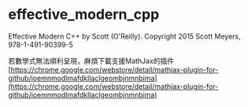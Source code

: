# effective_modern_cpp

Effective Modern C++ by Scott (O'Reilly). Copyright 2015 Scott Meyers, 978-1-491-90399-5

若數學式無法順利呈現，麻煩下載支援MathJax的插件
[https://chrome.google.com/webstore/detail/mathjax-plugin-for-github/ioemnmodlmafdkllaclgeombjnmnbima](https://chrome.google.com/webstore/detail/mathjax-plugin-for-github/ioemnmodlmafdkllaclgeombjnmnbima)

